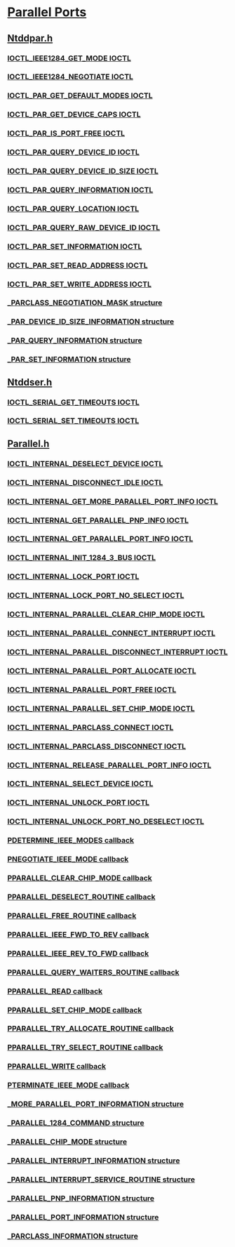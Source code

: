 # [Parallel Ports](index.md)
## [Ntddpar.h](../ntddpar/index.md)
### [IOCTL_IEEE1284_GET_MODE IOCTL](../ntddpar/ni-ntddpar-ioctl_ieee1284_get_mode.md)
### [IOCTL_IEEE1284_NEGOTIATE IOCTL](../ntddpar/ni-ntddpar-ioctl_ieee1284_negotiate.md)
### [IOCTL_PAR_GET_DEFAULT_MODES IOCTL](../ntddpar/ni-ntddpar-ioctl_par_get_default_modes.md)
### [IOCTL_PAR_GET_DEVICE_CAPS IOCTL](../ntddpar/ni-ntddpar-ioctl_par_get_device_caps.md)
### [IOCTL_PAR_IS_PORT_FREE IOCTL](../ntddpar/ni-ntddpar-ioctl_par_is_port_free.md)
### [IOCTL_PAR_QUERY_DEVICE_ID IOCTL](../ntddpar/ni-ntddpar-ioctl_par_query_device_id.md)
### [IOCTL_PAR_QUERY_DEVICE_ID_SIZE IOCTL](../ntddpar/ni-ntddpar-ioctl_par_query_device_id_size.md)
### [IOCTL_PAR_QUERY_INFORMATION IOCTL](../ntddpar/ni-ntddpar-ioctl_par_query_information.md)
### [IOCTL_PAR_QUERY_LOCATION IOCTL](../ntddpar/ni-ntddpar-ioctl_par_query_location.md)
### [IOCTL_PAR_QUERY_RAW_DEVICE_ID IOCTL](../ntddpar/ni-ntddpar-ioctl_par_query_raw_device_id.md)
### [IOCTL_PAR_SET_INFORMATION IOCTL](../ntddpar/ni-ntddpar-ioctl_par_set_information.md)
### [IOCTL_PAR_SET_READ_ADDRESS IOCTL](../ntddpar/ni-ntddpar-ioctl_par_set_read_address.md)
### [IOCTL_PAR_SET_WRITE_ADDRESS IOCTL](../ntddpar/ni-ntddpar-ioctl_par_set_write_address.md)
### [_PARCLASS_NEGOTIATION_MASK structure](../ntddpar/ns-ntddpar-_parclass_negotiation_mask.md)
### [_PAR_DEVICE_ID_SIZE_INFORMATION structure](../ntddpar/ns-ntddpar-_par_device_id_size_information.md)
### [_PAR_QUERY_INFORMATION structure](../ntddpar/ns-ntddpar-_par_query_information.md)
### [_PAR_SET_INFORMATION structure](../ntddpar/ns-ntddpar-_par_set_information.md)
## [Ntddser.h](../ntddser/index.md)
### [IOCTL_SERIAL_GET_TIMEOUTS IOCTL](../ntddser/ni-ntddser-ioctl_serial_get_timeouts.md)
### [IOCTL_SERIAL_SET_TIMEOUTS IOCTL](../ntddser/ni-ntddser-ioctl_serial_set_timeouts.md)
## [Parallel.h](../parallel/index.md)
### [IOCTL_INTERNAL_DESELECT_DEVICE IOCTL](../parallel/ni-parallel-ioctl_internal_deselect_device.md)
### [IOCTL_INTERNAL_DISCONNECT_IDLE IOCTL](../parallel/ni-parallel-ioctl_internal_disconnect_idle.md)
### [IOCTL_INTERNAL_GET_MORE_PARALLEL_PORT_INFO IOCTL](../parallel/ni-parallel-ioctl_internal_get_more_parallel_port_info.md)
### [IOCTL_INTERNAL_GET_PARALLEL_PNP_INFO IOCTL](../parallel/ni-parallel-ioctl_internal_get_parallel_pnp_info.md)
### [IOCTL_INTERNAL_GET_PARALLEL_PORT_INFO IOCTL](../parallel/ni-parallel-ioctl_internal_get_parallel_port_info.md)
### [IOCTL_INTERNAL_INIT_1284_3_BUS IOCTL](../parallel/ni-parallel-ioctl_internal_init_1284_3_bus.md)
### [IOCTL_INTERNAL_LOCK_PORT IOCTL](../parallel/ni-parallel-ioctl_internal_lock_port.md)
### [IOCTL_INTERNAL_LOCK_PORT_NO_SELECT IOCTL](../parallel/ni-parallel-ioctl_internal_lock_port_no_select.md)
### [IOCTL_INTERNAL_PARALLEL_CLEAR_CHIP_MODE IOCTL](../parallel/ni-parallel-ioctl_internal_parallel_clear_chip_mode.md)
### [IOCTL_INTERNAL_PARALLEL_CONNECT_INTERRUPT IOCTL](../parallel/ni-parallel-ioctl_internal_parallel_connect_interrupt.md)
### [IOCTL_INTERNAL_PARALLEL_DISCONNECT_INTERRUPT IOCTL](../parallel/ni-parallel-ioctl_internal_parallel_disconnect_interrupt.md)
### [IOCTL_INTERNAL_PARALLEL_PORT_ALLOCATE IOCTL](../parallel/ni-parallel-ioctl_internal_parallel_port_allocate.md)
### [IOCTL_INTERNAL_PARALLEL_PORT_FREE IOCTL](../parallel/ni-parallel-ioctl_internal_parallel_port_free.md)
### [IOCTL_INTERNAL_PARALLEL_SET_CHIP_MODE IOCTL](../parallel/ni-parallel-ioctl_internal_parallel_set_chip_mode.md)
### [IOCTL_INTERNAL_PARCLASS_CONNECT IOCTL](../parallel/ni-parallel-ioctl_internal_parclass_connect.md)
### [IOCTL_INTERNAL_PARCLASS_DISCONNECT IOCTL](../parallel/ni-parallel-ioctl_internal_parclass_disconnect.md)
### [IOCTL_INTERNAL_RELEASE_PARALLEL_PORT_INFO IOCTL](../parallel/ni-parallel-ioctl_internal_release_parallel_port_info.md)
### [IOCTL_INTERNAL_SELECT_DEVICE IOCTL](../parallel/ni-parallel-ioctl_internal_select_device.md)
### [IOCTL_INTERNAL_UNLOCK_PORT IOCTL](../parallel/ni-parallel-ioctl_internal_unlock_port.md)
### [IOCTL_INTERNAL_UNLOCK_PORT_NO_DESELECT IOCTL](../parallel/ni-parallel-ioctl_internal_unlock_port_no_deselect.md)
### [PDETERMINE_IEEE_MODES callback](../parallel/nc-parallel-pdetermine_ieee_modes.md)
### [PNEGOTIATE_IEEE_MODE callback](../parallel/nc-parallel-pnegotiate_ieee_mode.md)
### [PPARALLEL_CLEAR_CHIP_MODE callback](../parallel/nc-parallel-pparallel_clear_chip_mode.md)
### [PPARALLEL_DESELECT_ROUTINE callback](../parallel/nc-parallel-pparallel_deselect_routine.md)
### [PPARALLEL_FREE_ROUTINE callback](../parallel/nc-parallel-pparallel_free_routine.md)
### [PPARALLEL_IEEE_FWD_TO_REV callback](../parallel/nc-parallel-pparallel_ieee_fwd_to_rev.md)
### [PPARALLEL_IEEE_REV_TO_FWD callback](../parallel/nc-parallel-pparallel_ieee_rev_to_fwd.md)
### [PPARALLEL_QUERY_WAITERS_ROUTINE callback](../parallel/nc-parallel-pparallel_query_waiters_routine.md)
### [PPARALLEL_READ callback](../parallel/nc-parallel-pparallel_read.md)
### [PPARALLEL_SET_CHIP_MODE callback](../parallel/nc-parallel-pparallel_set_chip_mode.md)
### [PPARALLEL_TRY_ALLOCATE_ROUTINE callback](../parallel/nc-parallel-pparallel_try_allocate_routine.md)
### [PPARALLEL_TRY_SELECT_ROUTINE callback](../parallel/nc-parallel-pparallel_try_select_routine.md)
### [PPARALLEL_WRITE callback](../parallel/nc-parallel-pparallel_write.md)
### [PTERMINATE_IEEE_MODE callback](../parallel/nc-parallel-pterminate_ieee_mode.md)
### [_MORE_PARALLEL_PORT_INFORMATION structure](../parallel/ns-parallel-_more_parallel_port_information.md)
### [_PARALLEL_1284_COMMAND structure](../parallel/ns-parallel-_parallel_1284_command.md)
### [_PARALLEL_CHIP_MODE structure](../parallel/ns-parallel-_parallel_chip_mode.md)
### [_PARALLEL_INTERRUPT_INFORMATION structure](../parallel/ns-parallel-_parallel_interrupt_information.md)
### [_PARALLEL_INTERRUPT_SERVICE_ROUTINE structure](../parallel/ns-parallel-_parallel_interrupt_service_routine.md)
### [_PARALLEL_PNP_INFORMATION structure](../parallel/ns-parallel-_parallel_pnp_information.md)
### [_PARALLEL_PORT_INFORMATION structure](../parallel/ns-parallel-_parallel_port_information.md)
### [_PARCLASS_INFORMATION structure](../parallel/ns-parallel-_parclass_information.md)
